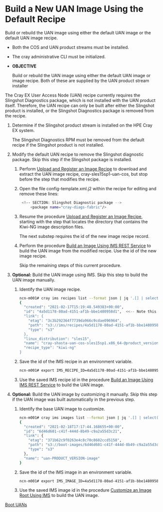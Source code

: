 
# Build a New UAN Image Using the Default Recipe

Build or rebuild the UAN image using either the default UAN image or the default UAN image recipe.

- Both the COS and UAN product streams must be installed.
- The cray administrative CLI must be initialized.

- **OBJECTIVE**

    Build or rebuild the UAN image using either the default UAN image or image recipe. Both of these are supplied by the UAN product stream installer

The Cray EX User Access Node \(UAN\) recipe currently requires the Slingshot Diagnostics package, which is not installed with the UAN product itself. Therefore, the UAN recipe can only be built after either the Slingshot product is installed, or the Slingshot Diagnostics package is removed from the recipe.

1. Determine if the Slingshot product stream is installed on the HPE Cray EX system.

    The Slingshot Diagnostics RPM must be removed from the default recipe if the Slingshot product is not installed.

2. Modify the default UAN recipe to remove the Slingshot diagnostic package. Skip this step if the Slingshot package is installed.

    1. Perform [Upload and Register an Image Recipe](Upload_and_Register_an_Image_Recipe.md) to download and extract the UAN image recipe, cray-sles15sp1-uan-cos, but stop before the step that modifies the recipe.

    2. Open the file config-template.xml.j2 within the recipe for editing and remove these lines:

        ```bash
         <!-- SECTION: Slingshot Diagnostic package -->
             <package name="cray-diags-fabric"/>
        ```

    3. Resume the procedure [Upload and Register an Image Recipe](Upload_and_Register_an_Image_Recipe.md), starting with the step that locates the directory that contains the Kiwi-NG image description files.

        The next substep requires the id of the new image recipe record.

    4. Perform the procedure [Build an Image Using IMS REST Service](Build_an_Image_Using_IMS_REST_Service.md) to build the UAN image from the modified recipe. Use the id of the new image recipe.

        Skip the remaining steps of this current procedure.

3. **Optional:** Build the UAN image using IMS. Skip this step to build the UAN image manually.

    1. Identify the UAN image recipe.

        ```bash
        ncn-m001# cray ims recipes list --format json | jq '.[] | select(.name | contains("uan"))'
        {
          "created": "2021-02-17T15:19:48.549383+00:00",
          "id": "4a5d1178-80ad-4151-af1b-bbe1480958d1",  <<-- Note this ID
          "link": {
            "etag": "3c3b292364f7739da966c9cdae096964",
            "path": "s3://ims/recipes/4a5d1178-80ad-4151-af1b-bbe1480958d1/recipe.tar.gz",
            "type": "s3"
          },
          "linux_distribution": "sles15",
          "name": "cray-shasta-uan-cos-sles15sp1.x86_64-@product_version@",
          "recipe_type": "kiwi-ng"
        }
        ```

    2. Save the id of the IMS recipe in an environment variable.

        ```bash
        ncn-m001# export IMS_RECIPE_ID=4a5d1178-80ad-4151-af1b-bbe1480958d1
        ```

    3. Use the saved IMS recipe id in the procedure [Build an Image Using IMS REST Service](Build_an_Image_Using_IMS_REST_Service.md) to build the UAN image.

4. **Optional:** Build the UAN image by customizing it manually. Skip this step if the UAN image was built automatically in the previous step.

    1. Identify the base UAN image to customize.

        ```bash
        ncn-m001# cray ims images list --format json | jq '.[] | select(.name | contains("uan"))'
        {
          "created": "2021-02-18T17:17:44.168655+00:00",
          "id": "6d46d601-c41f-444d-8b49-c9a2a55d3c21",
          "link": {
            "etag": "371b62c9f0263e4c8c70c8602ccd5158",
            "path": "s3://boot-images/6d46d601-c41f-444d-8b49-c9a2a55d3c21/manifest.json",
            "type": "s3"
          },
          "name": "uan-PRODUCT_VERSION-image"
        }
        ```

    2. Save the id of the IMS image in an environment variable.

        ```bash
        ncn-m001# export IMS_IMAGE_ID=4a5d1178-80ad-4151-af1b-bbe1480958d1
        ```

    3. Use the saved IMS image id in the procedure [Customize an Image Root Using IMS](Customize_an_Image_Root_Using_IMS.md) to build the UAN image.

[Boot UANs](Boot_UANs.md)

